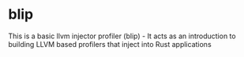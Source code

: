 # blip
This is a basic llvm injector profiler (blip) - It acts as an introduction to building LLVM based profilers that inject into Rust applications
